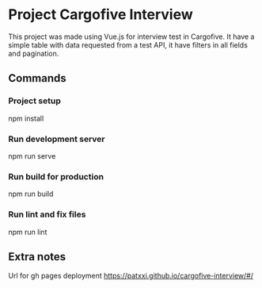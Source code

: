 # Project Cargofive Interview
This project was made using Vue.js for interview test in Cargofive. It have a simple table with data requested from a test API, it have filters in all fields and pagination. 
## Commands
### Project setup
npm install
### Run development server
npm run serve
### Run build for production
npm run build
### Run lint and fix files
npm run lint

## Extra notes
Url for gh pages deployment
https://patxxi.github.io/cargofive-interview/#/